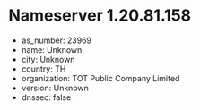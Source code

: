 # Nameserver 1.20.81.158

* as_number: 23969
* name: Unknown
* city: Unknown
* country: TH
* organization: TOT Public Company Limited
* version: Unknown
* dnssec: false
